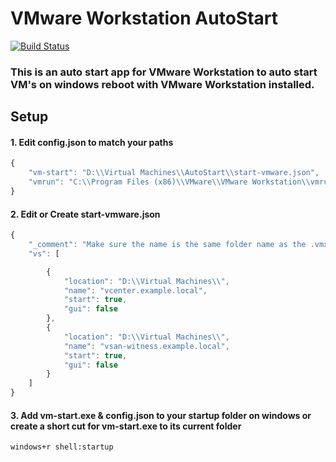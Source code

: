 ﻿# VMware Workstation AutoStart
[![Build Status](https://api.travis-ci.com/rgnix-pro/vmware-workstation-autostart.svg?branch=main&status=passed)](https://travis-ci.com/github/rgnix-pro/vmware-workstation-autostart)
### This is an auto start app for VMware Workstation to auto start VM's on windows reboot with VMware Workstation installed.
## Setup

#### 1. Edit config.json to match your paths

```javascript
{
    "vm-start": "D:\\Virtual Machines\\AutoStart\\start-vmware.json",
    "vmrun": "C:\\Program Files (x86)\\VMware\\VMware Workstation\\vmrun.exe"
}
```

#### 2. Edit or Create start-vmware.json 
```javascript
{
    "_comment": "Make sure the name is the same folder name as the .vmx file",
    "vs": [

        {
            "location": "D:\\Virtual Machines\\",
            "name": "vcenter.example.local",
            "start": true,
            "gui": false
        },
        {
            "location": "D:\\Virtual Machines\\",
            "name": "vsan-witness.example.local",
            "start": true,
            "gui": false
        }
    ]
}
```
#### 3. Add vm-start.exe & config.json to your startup folder on windows or create a short cut for vm-start.exe to its current folder 

`windows+r shell:startup `
